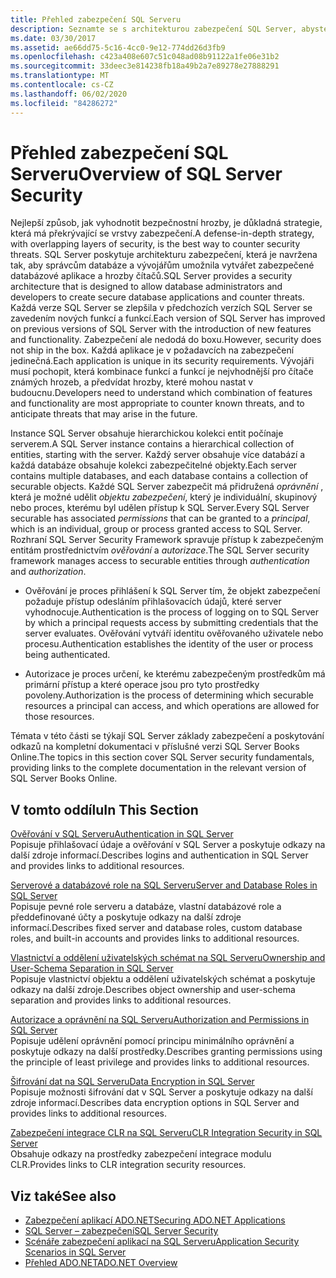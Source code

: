 ```yaml
---
title: Přehled zabezpečení SQL Serveru
description: Seznamte se s architekturou zabezpečení SQL Server, abyste zjistili, které funkce a funkce čítače označují známé hrozby a předvídat budoucí hrozby.
ms.date: 03/30/2017
ms.assetid: ae66dd75-5c16-4cc0-9e12-774dd26d3fb9
ms.openlocfilehash: c423a408e607c51c048ad08b91122a1fe06e31b2
ms.sourcegitcommit: 33deec3e814238fb18a49b2a7e89278e27888291
ms.translationtype: MT
ms.contentlocale: cs-CZ
ms.lasthandoff: 06/02/2020
ms.locfileid: "84286272"
---
```

# <a name="overview-of-sql-server-security"></a><span data-ttu-id="83386-103">Přehled zabezpečení SQL Serveru</span><span class="sxs-lookup"><span data-stu-id="83386-103">Overview of SQL Server Security</span></span>
<span data-ttu-id="83386-104">Nejlepší způsob, jak vyhodnotit bezpečnostní hrozby, je důkladná strategie, která má překrývající se vrstvy zabezpečení.</span><span class="sxs-lookup"><span data-stu-id="83386-104">A defense-in-depth strategy, with overlapping layers of security, is the best way to counter security threats.</span></span> <span data-ttu-id="83386-105">SQL Server poskytuje architekturu zabezpečení, která je navržena tak, aby správcům databáze a vývojářům umožnila vytvářet zabezpečené databázové aplikace a hrozby čítačů.</span><span class="sxs-lookup"><span data-stu-id="83386-105">SQL Server provides a security architecture that is designed to allow database administrators and developers to create secure database applications and counter threats.</span></span> <span data-ttu-id="83386-106">Každá verze SQL Server se zlepšila v předchozích verzích SQL Server se zavedením nových funkcí a funkcí.</span><span class="sxs-lookup"><span data-stu-id="83386-106">Each version of SQL Server has improved on previous versions of SQL Server with the introduction of new features and functionality.</span></span> <span data-ttu-id="83386-107">Zabezpečení ale nedodá do boxu.</span><span class="sxs-lookup"><span data-stu-id="83386-107">However, security does not ship in the box.</span></span> <span data-ttu-id="83386-108">Každá aplikace je v požadavcích na zabezpečení jedinečná.</span><span class="sxs-lookup"><span data-stu-id="83386-108">Each application is unique in its security requirements.</span></span> <span data-ttu-id="83386-109">Vývojáři musí pochopit, která kombinace funkcí a funkcí je nejvhodnější pro čítače známých hrozeb, a předvídat hrozby, které mohou nastat v budoucnu.</span><span class="sxs-lookup"><span data-stu-id="83386-109">Developers need to understand which combination of features and functionality are most appropriate to counter known threats, and to anticipate threats that may arise in the future.</span></span>  
  
 <span data-ttu-id="83386-110">Instance SQL Server obsahuje hierarchickou kolekci entit počínaje serverem.</span><span class="sxs-lookup"><span data-stu-id="83386-110">A SQL Server instance contains a hierarchical collection of entities, starting with the server.</span></span> <span data-ttu-id="83386-111">Každý server obsahuje více databází a každá databáze obsahuje kolekci zabezpečitelné objekty.</span><span class="sxs-lookup"><span data-stu-id="83386-111">Each server contains multiple databases, and each database contains a collection of securable objects.</span></span> <span data-ttu-id="83386-112">Každé SQL Server zabezpečit má přidružená *oprávnění* , která je možné udělit *objektu zabezpečení*, který je individuální, skupinový nebo proces, kterému byl udělen přístup k SQL Server.</span><span class="sxs-lookup"><span data-stu-id="83386-112">Every SQL Server securable has associated *permissions* that can be granted to a *principal*, which is an individual, group or process granted access to SQL Server.</span></span> <span data-ttu-id="83386-113">Rozhraní SQL Server Security Framework spravuje přístup k zabezpečeným entitám prostřednictvím *ověřování* a *autorizace*.</span><span class="sxs-lookup"><span data-stu-id="83386-113">The SQL Server security framework manages access to securable entities through *authentication* and *authorization*.</span></span>  
  
- <span data-ttu-id="83386-114">Ověřování je proces přihlášení k SQL Server tím, že objekt zabezpečení požaduje přístup odesláním přihlašovacích údajů, které server vyhodnocuje.</span><span class="sxs-lookup"><span data-stu-id="83386-114">Authentication is the process of logging on to SQL Server by which a principal requests access by submitting credentials that the server evaluates.</span></span> <span data-ttu-id="83386-115">Ověřování vytváří identitu ověřovaného uživatele nebo procesu.</span><span class="sxs-lookup"><span data-stu-id="83386-115">Authentication establishes the identity of the user or process being authenticated.</span></span>  
  
- <span data-ttu-id="83386-116">Autorizace je proces určení, ke kterému zabezpečeným prostředkům má primární přístup a které operace jsou pro tyto prostředky povoleny.</span><span class="sxs-lookup"><span data-stu-id="83386-116">Authorization is the process of determining which securable resources a principal can access, and which operations are allowed for those resources.</span></span>  
  
 <span data-ttu-id="83386-117">Témata v této části se týkají SQL Server základy zabezpečení a poskytování odkazů na kompletní dokumentaci v příslušné verzi SQL Server Books Online.</span><span class="sxs-lookup"><span data-stu-id="83386-117">The topics in this section cover SQL Server security fundamentals, providing links to the complete documentation in the relevant version of SQL Server Books Online.</span></span>  
  
## <a name="in-this-section"></a><span data-ttu-id="83386-118">V tomto oddílu</span><span class="sxs-lookup"><span data-stu-id="83386-118">In This Section</span></span>  
 [<span data-ttu-id="83386-119">Ověřování v SQL Serveru</span><span class="sxs-lookup"><span data-stu-id="83386-119">Authentication in SQL Server</span></span>](authentication-in-sql-server.md)  
 <span data-ttu-id="83386-120">Popisuje přihlašovací údaje a ověřování v SQL Server a poskytuje odkazy na další zdroje informací.</span><span class="sxs-lookup"><span data-stu-id="83386-120">Describes logins and authentication in SQL Server and provides links to additional resources.</span></span>  
  
 [<span data-ttu-id="83386-121">Serverové a databázové role na SQL Serveru</span><span class="sxs-lookup"><span data-stu-id="83386-121">Server and Database Roles in SQL Server</span></span>](server-and-database-roles-in-sql-server.md)  
 <span data-ttu-id="83386-122">Popisuje pevné role serveru a databáze, vlastní databázové role a předdefinované účty a poskytuje odkazy na další zdroje informací.</span><span class="sxs-lookup"><span data-stu-id="83386-122">Describes fixed server and database roles, custom database roles, and built-in accounts and provides links to additional resources.</span></span>  
  
 [<span data-ttu-id="83386-123">Vlastnictví a oddělení uživatelských schémat na SQL Serveru</span><span class="sxs-lookup"><span data-stu-id="83386-123">Ownership and User-Schema Separation in SQL Server</span></span>](ownership-and-user-schema-separation-in-sql-server.md)  
 <span data-ttu-id="83386-124">Popisuje vlastnictví objektu a oddělení uživatelských schémat a poskytuje odkazy na další zdroje.</span><span class="sxs-lookup"><span data-stu-id="83386-124">Describes object ownership and  user-schema separation and provides links to additional resources.</span></span>  
  
 [<span data-ttu-id="83386-125">Autorizace a oprávnění na SQL Serveru</span><span class="sxs-lookup"><span data-stu-id="83386-125">Authorization and Permissions in SQL Server</span></span>](authorization-and-permissions-in-sql-server.md)  
 <span data-ttu-id="83386-126">Popisuje udělení oprávnění pomocí principu minimálního oprávnění a poskytuje odkazy na další prostředky.</span><span class="sxs-lookup"><span data-stu-id="83386-126">Describes granting permissions using the principle of least privilege and provides links to additional resources.</span></span>  
  
 [<span data-ttu-id="83386-127">Šifrování dat na SQL Serveru</span><span class="sxs-lookup"><span data-stu-id="83386-127">Data Encryption in SQL Server</span></span>](data-encryption-in-sql-server.md)  
 <span data-ttu-id="83386-128">Popisuje možnosti šifrování dat v SQL Server a poskytuje odkazy na další zdroje informací.</span><span class="sxs-lookup"><span data-stu-id="83386-128">Describes data encryption options in SQL Server and provides links to additional resources.</span></span>  
  
 [<span data-ttu-id="83386-129">Zabezpečení integrace CLR na SQL Serveru</span><span class="sxs-lookup"><span data-stu-id="83386-129">CLR Integration Security in SQL Server</span></span>](clr-integration-security-in-sql-server.md)  
 <span data-ttu-id="83386-130">Obsahuje odkazy na prostředky zabezpečení integrace modulu CLR.</span><span class="sxs-lookup"><span data-stu-id="83386-130">Provides links to CLR integration security resources.</span></span>  
  
## <a name="see-also"></a><span data-ttu-id="83386-131">Viz také</span><span class="sxs-lookup"><span data-stu-id="83386-131">See also</span></span>

- [<span data-ttu-id="83386-132">Zabezpečení aplikací ADO.NET</span><span class="sxs-lookup"><span data-stu-id="83386-132">Securing ADO.NET Applications</span></span>](../securing-ado-net-applications.md)
- [<span data-ttu-id="83386-133">SQL Server – zabezpečení</span><span class="sxs-lookup"><span data-stu-id="83386-133">SQL Server Security</span></span>](sql-server-security.md)
- [<span data-ttu-id="83386-134">Scénáře zabezpečení aplikací na SQL Serveru</span><span class="sxs-lookup"><span data-stu-id="83386-134">Application Security Scenarios in SQL Server</span></span>](application-security-scenarios-in-sql-server.md)
- [<span data-ttu-id="83386-135">Přehled ADO.NET</span><span class="sxs-lookup"><span data-stu-id="83386-135">ADO.NET Overview</span></span>](../ado-net-overview.md)
